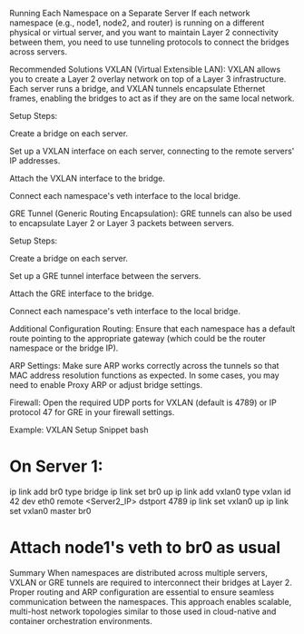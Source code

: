 Running Each Namespace on a Separate Server
If each network namespace (e.g., node1, node2, and router) is running on a different physical or virtual server, and you want to maintain Layer 2 connectivity between them, you need to use tunneling protocols to connect the bridges across servers.

Recommended Solutions
VXLAN (Virtual Extensible LAN):
VXLAN allows you to create a Layer 2 overlay network on top of a Layer 3 infrastructure. Each server runs a bridge, and VXLAN tunnels encapsulate Ethernet frames, enabling the bridges to act as if they are on the same local network.

Setup Steps:

Create a bridge on each server.

Set up a VXLAN interface on each server, connecting to the remote servers' IP addresses.

Attach the VXLAN interface to the bridge.

Connect each namespace's veth interface to the local bridge.

GRE Tunnel (Generic Routing Encapsulation):
GRE tunnels can also be used to encapsulate Layer 2 or Layer 3 packets between servers.

Setup Steps:

Create a bridge on each server.

Set up a GRE tunnel interface between the servers.

Attach the GRE interface to the bridge.

Connect each namespace's veth interface to the local bridge.

Additional Configuration
Routing:
Ensure that each namespace has a default route pointing to the appropriate gateway (which could be the router namespace or the bridge IP).

ARP Settings:
Make sure ARP works correctly across the tunnels so that MAC address resolution functions as expected. In some cases, you may need to enable Proxy ARP or adjust bridge settings.

Firewall:
Open the required UDP ports for VXLAN (default is 4789) or IP protocol 47 for GRE in your firewall settings.

Example: VXLAN Setup Snippet
bash
# On Server 1:
ip link add br0 type bridge
ip link set br0 up
ip link add vxlan0 type vxlan id 42 dev eth0 remote <Server2_IP> dstport 4789
ip link set vxlan0 up
ip link set vxlan0 master br0

# Attach node1's veth to br0 as usual
Summary
When namespaces are distributed across multiple servers, VXLAN or GRE tunnels are required to interconnect their bridges at Layer 2. Proper routing and ARP configuration are essential to ensure seamless communication between the namespaces. This approach enables scalable, multi-host network topologies similar to those used in cloud-native and container orchestration environments.
